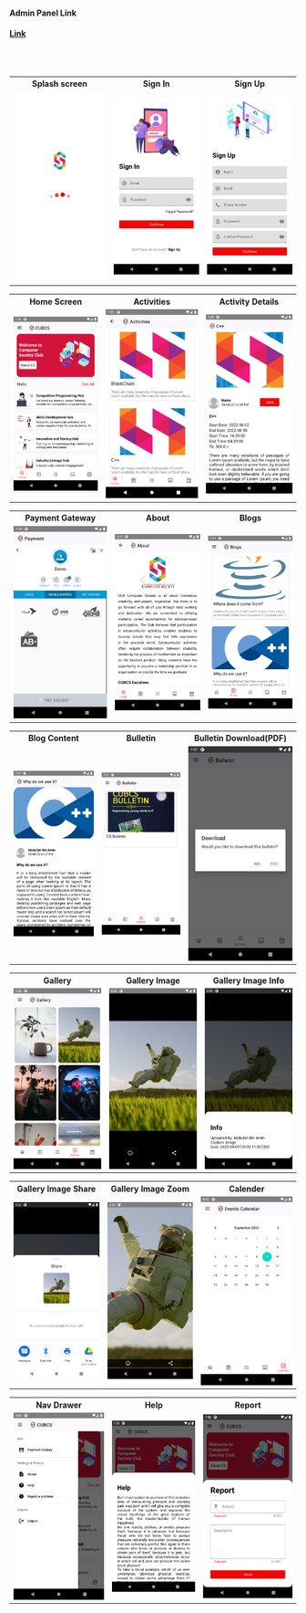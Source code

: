 <h4>Admin Panel Link</h4>
<h4><a href="https://github.com/abdullahibnamin/CUBCS_Admin">Link</a></h4>
<br><br>

<!---<style>
    table,
    th,
    td {
        border: 1px solid black;
        border-collapse: collapse;
    }

    th {
        font-size: 18px;
        padding: 10px;
    }

    img {
        width: 240px;
        height: 480px;
        padding: 15px;
    }
</style>--->

<table style="text-align: center;">
<tr>
        <th>Splash screen</th>
        <th>Sign In</th>
        <th>Sign Up</th>
</tr>
<tr>
        <td><img src="/sample_images/splashScreen.png"></td>
        <td><img src="/sample_images/signin.png"></td>
        <td><img src="/sample_images/signup.png"></td>
</tr>
</table>


<table>
<tr>
        <th>Home Screen</th>
        <th>Activities</th>
        <th>Activity Details</th>

</tr>
<tr>
        <td><img src="/sample_images/homeScreen.png"></td>
        <td><img src="/sample_images/activities.png"></td>
        <td><img src="/sample_images/activityDetails.png"></td>
</tr>
</table>


<table>
<tr>
        <th>Payment Gateway</th>
        <th>About</th>
        <th>Blogs</th>

</tr>

<tr>
        <td><img src="/sample_images/paymentGateway.png"></td>
        <td><img src="/sample_images/clubAbout.png"></td>
        <td><img src="/sample_images/blogs.png"></td>

</tr>
</table>


<table>
<tr>
        <th>Blog Content</th>
        <th>Bulletin</th>
        <th>Bulletin Download(PDF)</th>

</tr>

<tr>
        <td><img src="/sample_images/blogContent.png"></td>
        <td><img src="/sample_images/bulletin.png"></td>
        <td><img src="/sample_images/bulletinDownload.png"></td>
</tr>
</table>


<table>
<tr>
        <th>Gallery</th>
        <th>Gallery Image</th>
        <th>Gallery Image Info</th>

</tr>

<tr>
        <td><img src="/sample_images/gallery.png"></td>
        <td><img src="/sample_images/galleryImage.png"></td>
        <td><img src="/sample_images/imageDetails.png"></td>
</tr>
</table>


<table>
<tr>
        <th>Gallery Image Share</th>
        <th>Gallery Image Zoom</th>
        <th>Calender</th>
</tr>

<tr>
        <td><img src="/sample_images/imageShare.png"></td>
        <td><img src="/sample_images/imageZoom.png"></td>
        <td><img src="/sample_images/calender.png"></td>
</tr>
</table>


<table>
<tr>
        <th>Nav Drawer</th>
        <th>Help</th>
        <th>Report</th>
</tr>

<tr>
        <td><img src="/sample_images/navDrawer.png"></td>
        <td><img src="/sample_images/help.png"></td>
        <td><img src="/sample_images/report.png"></td>
</tr>
</table>
